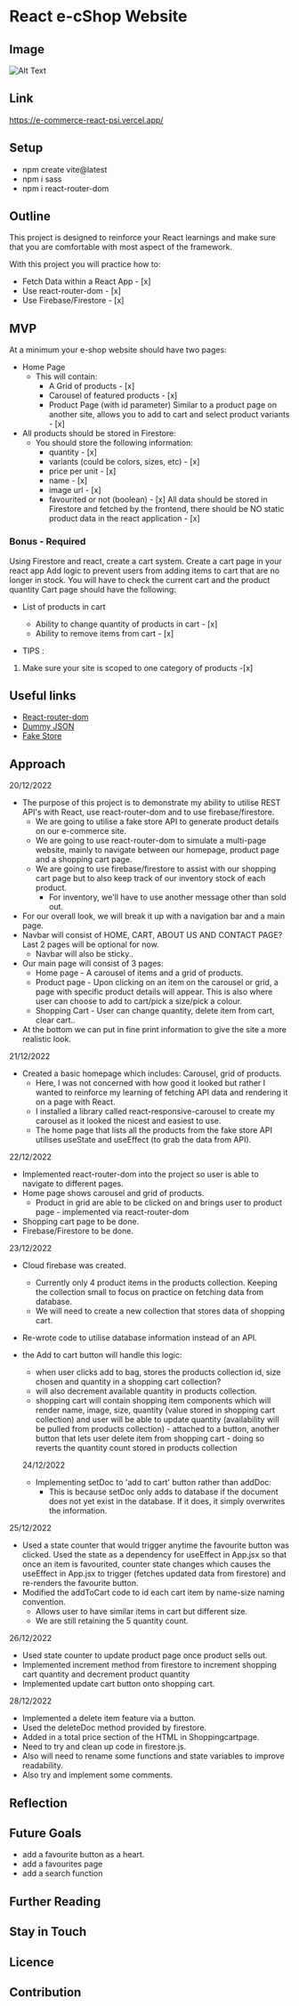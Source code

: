 # React e-cShop Website

## Image

![Alt Text](project-demo.gif)

## Link

https://e-commerce-react-psi.vercel.app/

## Setup

- npm create vite@latest
- npm i sass
- npm i react-router-dom

## Outline

This project is designed to reinforce your React learnings and make sure that you are comfortable with most aspect of the framework.

With this project you will practice how to:

- Fetch Data within a React App - [x]
- Use react-router-dom - [x]
- Use Firebase/Firestore - [x]

## MVP

At a minimum your e-shop website should have two pages:

- Home Page
  - This will contain:
    - A Grid of products - [x]
    - Carousel of featured products - [x]
    - Product Page (with id parameter) Similar to a product page on another site, allows you to add to cart and select product variants - [x]
- All products should be stored in Firestore:
  - You should store the following information:
    - quantity - [x]
    - variants (could be colors, sizes, etc) - [x]
    - price per unit - [x]
    - name - [x]
    - image url - [x]
    - favourited or not (boolean) - [x]
      All data should be stored in Firestore and fetched by the frontend, there should be NO static product data in the react application - [x]

### Bonus - Required

Using Firestore and react, create a cart system. Create a cart page in your react app Add logic to prevent users from adding items to cart that are no longer in stock. You will have to check the current cart and the product quantity Cart page should have the following:

- List of products in cart

  - Ability to change quantity of products in cart - [x]
  - Ability to remove items from cart - [x]

- TIPS :

1. Make sure your site is scoped to one category of products -[x]

## Useful links

- [React-router-dom](https://reactrouter.com/docs/en/v6/getting-started/overview)
- [Dummy JSON](https://dummyjson.com/)
- [Fake Store](https://fakestoreapi.com/)

## Approach

20/12/2022

- The purpose of this project is to demonstrate my ability to utilise REST API's with React, use react-router-dom and to use firebase/firestore.
  - We are going to utilise a fake store API to generate product details on our e-commerce site.
  - We are going to use react-router-dom to simulate a multi-page website, mainly to navigate between our homepage, product page and a shopping cart page.
  - We are going to use firebase/firestore to assist with our shopping cart page but to also keep track of our inventory stock of each product.
    - For inventory, we'll have to use another message other than sold out.
- For our overall look, we will break it up with a navigation bar and a main page.
- Navbar will consist of HOME, CART, ABOUT US AND CONTACT PAGE? Last 2 pages will be optional for now.
  - Navbar will also be sticky..
- Our main page will consist of 3 pages:
  - Home page - A carousel of items and a grid of products.
  - Product page - Upon clicking on an item on the carousel or grid, a page with specific product details will appear. This is also where user can choose to add to cart/pick a size/pick a colour.
  - Shopping Cart - User can change quantity, delete item from cart, clear cart..
- At the bottom we can put in fine print information to give the site a more realistic look.

21/12/2022

- Created a basic homepage which includes: Carousel, grid of products.
  - Here, I was not concerned with how good it looked but rather I wanted to reinforce my learning of fetching API data and rendering it on a page with React.
  - I installed a library called react-responsive-carousel to create my carousel as it looked the nicest and easiest to use.
  - The home page that lists all the products from the fake store API utilises useState and useEffect (to grab the data from API).

22/12/2022

- Implemented react-router-dom into the project so user is able to navigate to different pages.
- Home page shows carousel and grid of products.
  - Product in grid are able to be clicked on and brings user to product page - implemented via react-router-dom
- Shopping cart page to be done.
- Firebase/Firestore to be done.

23/12/2022

- Cloud firebase was created.
  - Currently only 4 product items in the products collection. Keeping the collection small to focus on practice on fetching data from database.
  - We will need to create a new collection that stores data of shopping cart.
- Re-wrote code to utilise database information instead of an API.
- the Add to cart button will handle this logic:

  - when user clicks add to bag, stores the products collection id, size chosen and quantity in a shopping cart collection?
  - will also decrement available quantity in products collection.
  - shopping cart will contain shopping item components which will render name, image, size, quantity (value stored in shopping cart collection) and user will be able to update quantity (availability will be pulled from products collection) - attached to a button, another button that lets user delete item from shopping cart - doing so reverts the quantity count stored in products collection

  24/12/2022

  - Implementing setDoc to 'add to cart' button rather than addDoc:
    - This is because setDoc only adds to database if the document does not yet exist in the database. If it does, it simply overwrites the information.

25/12/2022

- Used a state counter that would trigger anytime the favourite button was clicked. Used the state as a dependency for useEffect in App.jsx so that once an item is favourited, counter state changes which causes the useEffect in App.jsx to trigger (fetches updated data from firestore) and re-renders the favourite button.
- Modified the addToCart code to id each cart item by name-size naming convention.
  - Allows user to have similar items in cart but different size.
  - We are still retaining the 5 quantity count.

26/12/2022

- Used state counter to update product page once product sells out.
- Implemented increment method from firestore to increment shopping cart quantity and decrement product quantity
- Implemented update cart button onto shopping cart.

28/12/2022

- Implemented a delete item feature via a button.
- Used the deleteDoc method provided by firestore.
- Added in a total price section of the HTML in Shoppingcartpage.
- Need to try and clean up code in firestore.js.
- Also will need to rename some functions and state variables to improve readability.
- Also try and implement some comments.

## Reflection

## Future Goals

- add a favourite button as a heart.
- add a favourites page
- add a search function

## Further Reading

## Stay in Touch

## Licence

## Contribution
